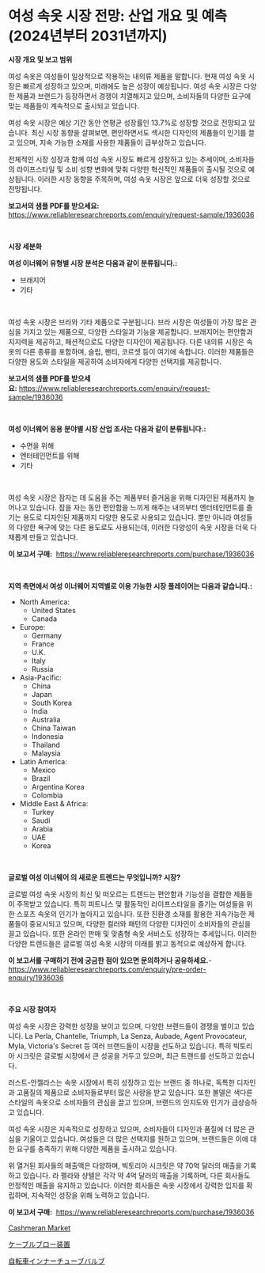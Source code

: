 <p><h1>여성 속옷 시장 전망: 산업 개요 및 예측 (2024년부터 2031년까지)</h1></p><p><strong>시장 개요 및 보고 범위</strong></p>
<p><p>여성 속옷은 여성들이 일상적으로 착용하는 내의류 제품을 말합니다. 현재 여성 속옷 시장은 빠르게 성장하고 있으며, 미래에도 높은 성장이 예상됩니다. 여성 속옷 시장은 다양한 제품과 브랜드가 등장하면서 경쟁이 치열해지고 있으며, 소비자들의 다양한 요구에 맞는 제품들이 계속적으로 출시되고 있습니다.</p><p>여성 속옷 시장은 예상 기간 동안 연평균 성장률인 13.7%로 성장할 것으로 전망되고 있습니다. 최신 시장 동향을 살펴보면, 편안하면서도 섹시한 디자인의 제품들이 인기를 끌고 있으며, 지속 가능한 소재를 사용한 제품들이 급부상하고 있습니다.</p><p>전체적인 시장 성장과 함께 여성 속옷 시장도 빠르게 성장하고 있는 추세이며, 소비자들의 라이프스타일 및 소비 성향 변화에 맞춰 다양한 혁신적인 제품들이 출시될 것으로 예상됩니다. 이러한 시장 동향을 주목하며, 여성 속옷 시장은 앞으로 더욱 성장할 것으로 전망됩니다.</p></p>
<p><strong>보고서의 샘플 PDF를 받으세요:</strong> <a href="https://www.reliableresearchreports.com/enquiry/request-sample/1936036">https://www.reliableresearchreports.com/enquiry/request-sample/1936036</a></p>
<p>&nbsp;</p>
<p><strong>시장 세분화</strong></p>
<p><strong>여성 이너웨어 유형별 시장 분석은 다음과 같이 분류됩니다.:</strong></p>
<p><ul><li>브래지어</li><li>기타</li></ul></p>
<p>&nbsp;</p>
<p><p>여성 속옷 시장은 브라와 기타 제품으로 구분됩니다. 브라 시장은 여성들이 가장 많은 관심을 가지고 있는 제품으로, 다양한 스타일과 기능을 제공합니다. 브래지어는 편안함과 지지력을 제공하고, 패션적으로도 다양한 디자인이 제공됩니다. 다른 내의류 시장은 속옷의 다른 종류를 포함하며, 슬립, 팬티, 코르셋 등이 여기에 속합니다. 이러한 제품들은 다양한 용도와 스타일을 제공하여 소비자에게 다양한 선택지를 제공합니다.</p></p>
<p><strong>보고서의 샘플 PDF를 받으세요:</strong>&nbsp;<a href="https://www.reliableresearchreports.com/enquiry/request-sample/1936036">https://www.reliableresearchreports.com/enquiry/request-sample/1936036</a></p>
<p>&nbsp;</p>
<p><strong> 여성 이너웨어 응용 분야별 시장 산업 조사는 다음과 같이 분류됩니다.:</strong></p>
<p><ul><li>수면을 위해</li><li>엔터테인먼트를 위해</li><li>기타</li></ul></p>
<p>&nbsp;</p>
<p><p>여성 속옷 시장은 잠자는 데 도움을 주는 제품부터 즐거움을 위해 디자인된 제품까지 늘어나고 있습니다. 잠을 자는 동안 편안함을 느끼게 해주는 내의부터 엔터테인먼트를 즐기는 용도로 디자인된 제품까지 다양한 용도로 사용되고 있습니다. 뿐만 아니라 여성들의 다양한 욕구에 맞는 다른 용도로도 사용되는데, 이러한 다양성이 속옷 시장을 더욱 다채롭게 만들고 있습니다.</p></p>
<p><strong>이 보고서 구매:</strong>&nbsp; <a href="https://www.reliableresearchreports.com/purchase/1936036">https://www.reliableresearchreports.com/purchase/1936036</a></p>
<p>&nbsp;</p>
<p><strong>지역 측면에서 여성 이너웨어 지역별로 이용 가능한 시장 플레이어는 다음과 같습니다.:</strong></p>
<p><ul>
    <li>
        North America:
        <ul>
            <li>United States</li>
            <li>Canada</li>
        </ul>
    </li>
    <li>
        Europe:
        <ul>
            <li>Germany</li>
            <li>France</li>
            <li>U.K.</li>
            <li>Italy</li>
            <li>Russia</li>
        </ul>
    </li>
    <li>
        Asia-Pacific:
        <ul>
            <li>China</li>
            <li>Japan</li>
            <li>South Korea</li>
            <li>India</li>
            <li>Australia</li>
            <li>China Taiwan</li>
            <li>Indonesia</li>
            <li>Thailand</li>
            <li>Malaysia</li>
        </ul>
    </li>
    <li>
        Latin America:
        <ul>
            <li>Mexico</li>
            <li>Brazil</li>
            <li>Argentina Korea</li>
            <li>Colombia</li>
        </ul>
    </li>
    <li>
        Middle East & Africa:
        <ul>
            <li>Turkey</li>
            <li>Saudi</li>
            <li>Arabia</li>
            <li>UAE</li>
            <li>Korea</li>
        </ul>
    </li>
    </ul></p>
<p>&nbsp;</p>
<p><strong>글로벌 여성 이너웨어 의 새로운 트렌드는 무엇입니까? 시장?</strong></p>
<p><p>글로벌 여성 속옷 시장의 최신 및 떠오르는 트렌드는 편안함과 기능성을 결합한 제품들이 주목받고 있습니다. 특히 피트니스 및 활동적인 라이프스타일을 즐기는 여성들을 위한 스포츠 속옷의 인기가 높아지고 있습니다. 또한 친환경 소재를 활용한 지속가능한 제품들이 중요시되고 있으며, 다양한 컬러와 패턴의 다양한 디자인이 소비자들의 관심을 끌고 있습니다. 또한 온라인 판매 및 맞춤형 속옷 서비스도 성장하는 추세입니다. 이러한 다양한 트렌드들은 글로벌 여성 속옷 시장의 미래를 밝고 동적으로 예상하게 합니다.</p></p>
<p><strong>이 보고서를 구매하기 전에 궁금한 점이 있으면 문의하거나 공유하세요.</strong>- <a href="https://www.reliableresearchreports.com/enquiry/pre-order-enquiry/1936036">https://www.reliableresearchreports.com/enquiry/pre-order-enquiry/1936036</a></p>
<p>&nbsp;</p>
<p><strong>주요 시장 참여자</strong></p>
<p><p>여성 속옷 시장은 강력한 성장을 보이고 있으며, 다양한 브랜드들이 경쟁을 벌이고 있습니다. La Perla, Chantelle, Triumph, La Senza, Aubade, Agent Provocateur, Myla, Victoria's Secret 등 여러 브랜드들이 시장을 선도하고 있습니다. 특히 빅토리아 시크릿은 글로벌 시장에서 큰 성공을 거두고 있으며, 최근 트랜드를 선도하고 있습니다.</p><p>러스트-안젤라스는 속옷 시장에서 특히 성장하고 있는 브랜드 중 하나로, 독특한 디자인과 고품질의 제품으로 소비자들로부터 많은 사랑을 받고 있습니다. 또한 볼델은 색다른 스타일의 속옷으로 소비자들의 관심을 끌고 있으며, 브랜드의 인지도와 인기가 급상승하고 있습니다.</p><p>여성 속옷 시장은 지속적으로 성장하고 있으며, 소비자들이 디자인과 품질에 더 많은 관심을 기울이고 있습니다. 여성들은 더 많은 선택지를 원하고 있으며, 브랜드들은 이에 대한 요구를 충족하기 위해 다양한 제품을 출시하고 있습니다.</p><p>위 열거된 회사들의 매출액은 다양하며, 빅토리아 시크릿은 약 70억 달러의 매출을 기록하고 있습니다. 라 펠라와 샹텔은 각각 약 4억 달러의 매출을 기록하며, 다른 회사들도 안정적인 매출을 유지하고 있습니다. 이러한 회사들은 속옷 시장에서 강력한 입지를 확립하며, 지속적인 성장을 위해 노력하고 있습니다.</p></p>
<p><strong>이 보고서 구매:</strong>&nbsp;&nbsp;<a href="https://www.reliableresearchreports.com/purchase/1936036">https://www.reliableresearchreports.com/purchase/1936036</a></p>
<p><p><a href="https://metal-farmhouse-e95.notion.site/Cashmeran-Market-with-the-goal-of-estimating-the-market-size-and-future-growth-potential-of-various--315b7c43126b4ac296d48416b5142e24">Cashmeran Market</a></p><p><a href="https://github.com/RodHoppe07/Market-Research-Report-List-1/blob/main/397503712473.md">ケーブルブロー装置</a></p><p><a href="https://github.com/laurenreichert/Market-Research-Report-List-1/blob/main/802335312472.md">自転車インナーチューブバルブ</a></p></p>
